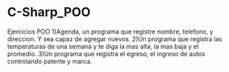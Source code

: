 ﻿# C-Sharp_POO

Ejercicios POO
1)Agenda, un programa que registre nombre, telefono, y direccion. Y sea capaz de agregar nuevos.
2)Un programa que registra las temperaturas de una semana y te diga la mas alta, la mas baja y el promedio.
3)Un programa que registra el egreso, el ingreso de autos controlando patente y marca.
